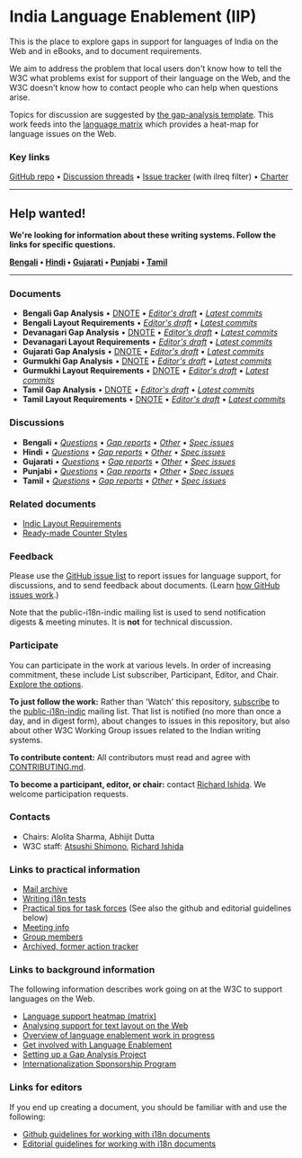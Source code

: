 # India Language Enablement (IIP)

This is the place to explore gaps in support for languages of India on the Web and in eBooks, and to document requirements.

We aim to address the problem that local users don't know how to tell the W3C what problems exist for support of their language on the Web, and the W3C doesn't know how to contact people who can help when questions arise.

Topics for discussion are suggested by [the gap-analysis template](https://www.w3.org/International/i18n-activity/templates/gap-analysis/gap-analysis_template.html). This work feeds into the [language matrix](https://www.w3.org/International/typography/gap-analysis/language-matrix.html) which provides a heat-map for language issues on the Web.


### Key links
[GitHub repo](https://github.com/w3c/iip) • [Discussion threads](https://github.com/w3c/iip/issues) • [Issue tracker](https://www.w3.org/International/i18n-activity/textlayout/?filter=ilreq) (with ilreq filter) • [Charter](https://www.w3.org/International/iip/charter/)

---

## Help wanted! ###
**We're looking for information about these writing systems. Follow the links for specific questions.**

**[Bengali](https://github.com/w3c/iip/issues?q=is%3Aissue+is%3Aopen+label%3Al%3Abn+label%3Aquestion) • [Hindi](https://github.com/w3c/iip/issues?q=is%3Aissue+is%3Aopen+label%3Al%3Ahi+label%3Aquestion) • [Gujarati](https://github.com/w3c/iip/issues?q=is%3Aissue+is%3Aopen+label%3Al%3Agu+label%3Aquestion) • [Punjabi](https://github.com/w3c/iip/issues?q=is%3Aissue+is%3Aopen+label%3Al%3Apa-guru+label%3Aquestion) • [Tamil](https://github.com/w3c/iip/issues?q=is%3Aissue+is%3Aopen+label%3Al%3Ata+label%3Aquestion)**

---

### Documents
- **Bengali Gap Analysis** • [DNOTE](https://www.w3.org/TR/beng-gap) • [*Editor's draft*](https://www.w3.org/International/ilreq/gap-analysis/beng-gap) • [*Latest commits*](https://github.com/w3c/iip/commits/gh-pages/gap-analysis/beng-gap.html)
- **Bengali Layout Requirements** • [*Editor's draft*](https://www.w3.org/International/ilreq/bengali/) • [*Latest commits*](https://github.com/w3c/iip/commits/gh-pages/bengali/index.html)
- **Devanagari Gap Analysis** • [DNOTE](https://www.w3.org/TR/deva-gap) • [*Editor's draft*](https://www.w3.org/International/ilreq/gap-analysis/deva-gap) • [*Latest commits*](https://github.com/w3c/iip/commits/gh-pages/gap-analysis/deva-gap.html)
- **Devanagari Layout Requirements** • [*Editor's draft*](https://www.w3.org/International/ilreq/devanagari/) • [*Latest commits*](https://github.com/w3c/iip/commits/gh-pages/devanagari/index.html)
- **Gujarati Gap Analysis** • [DNOTE](https://www.w3.org/TR/gujr-gap) • [*Editor's draft*](https://www.w3.org/International/ilreq/gap-analysis/gujr-gap) • [*Latest commits*](https://github.com/w3c/iip/commits/gh-pages/gap-analysis/gujr-gap.html)
- **Gurmukhi Gap Analysis** • [DNOTE](https://www.w3.org/TR/guru-gap) • [*Editor's draft*](https://www.w3.org/International/ilreq/gap-analysis/guru-gap) • [*Latest commits*](https://github.com/w3c/iip/commits/gh-pages/gap-analysis/guru-gap.html)
- **Gurmukhi Layout Requirements** • [DNOTE](https://www.w3.org/TR/guru-lreq) • [*Editor's draft*](https://www.w3.org/International/ilreq/gurmukhi/) • [*Latest commits*](https://github.com/w3c/iip/commits/gh-pages/gurmukhi/index.html)
- **Tamil Gap Analysis** • [DNOTE](https://www.w3.org/TR/taml-gap) • [*Editor's draft*](https://www.w3.org/International/ilreq/gap-analysis/taml-gap) • [*Latest commits*](https://github.com/w3c/iip/commits/gh-pages/gap-analysis/taml-gap.html)
- **Tamil Layout Requirements** • [DNOTE](https://www.w3.org/TR/ilreq-taml) • [*Editor's draft*](https://www.w3.org/International/ilreq/tamil/) • [*Latest commits*](https://github.com/w3c/iip/commits/gh-pages/tamil/index.html)

### Discussions
- **Bengali** • [*Questions*](https://github.com/w3c/iip/issues?q=is%3Aissue+is%3Aopen+label%3Al%3Abn+label%3Aquestion)
• [*Gap reports*](https://github.com/w3c/iip/labels/doc%3Abeng)
• [*Other*](https://github.com/w3c/iip/issues?q=is%3Aopen+label%3Al%3Abn+-label%3Aquestion) 
• [*Spec issues*](https://github.com/w3c/i18n-activity/issues?q=is%3Aopen+label%3Ailreq+label%3Aspec-type-issue)
- **Hindi** • [*Questions*](https://github.com/w3c/iip/issues?q=is%3Aissue+is%3Aopen+label%3Al%3Ahi+label%3Aquestion)
• [*Gap reports*](https://github.com/w3c/iip/labels/doc%3Adeva)
• [*Other*](https://github.com/w3c/iip/issues?q=is%3Aopen+label%3Al%3Ahi+-label%3Aquestion) 
• [*Spec issues*](https://github.com/w3c/i18n-activity/issues?q=is%3Aopen+label%3Ailreq+label%3Aspec-type-issue)
- **Gujarati** • [*Questions*](https://github.com/w3c/iip/issues?q=is%3Aissue+is%3Aopen+label%3Al%3Agu+label%3Aquestion)
• [*Gap reports*](https://github.com/w3c/iip/labels/doc%3Agujr)
• [*Other*](https://github.com/w3c/iip/issues?q=is%3Aopen+label%3Al%3Agu+-label%3Aquestion) 
• [*Spec issues*](https://github.com/w3c/i18n-activity/issues?q=is%3Aopen+label%3Ailreq+label%3Aspec-type-issue)
- **Punjabi** • [*Questions*](https://github.com/w3c/iip/issues?q=is%3Aissue+is%3Aopen+label%3Al%3Apa-guru+label%3Aquestion)
• [*Gap reports*](https://github.com/w3c/iip/labels/doc%3Aguru)
• [*Other*](https://github.com/w3c/iip/issues?q=is%3Aopen+label%3Al%3Apa-guru+-label%3Aquestion) 
• [*Spec issues*](https://github.com/w3c/i18n-activity/issues?q=is%3Aopen+label%3Ailreq+label%3Aspec-type-issue)
- **Tamil** • [*Questions*](https://github.com/w3c/iip/issues?q=is%3Aissue+is%3Aopen+label%3Al%3Ata+label%3Aquestion)
• [*Gap reports*](https://github.com/w3c/iip/labels/doc%3Ataml)
• [*Other*](https://github.com/w3c/iip/issues?q=is%3Aopen+label%3Al%3Ata+-label%3Aquestion) 
• [*Spec issues*](https://github.com/w3c/i18n-activity/issues?q=is%3Aopen+label%3Ailreq+label%3Aspec-type-issue)




### Related documents
- [Indic Layout Requirements](https://www.w3.org/TR/ilreq/)
- [Ready-made Counter Styles](https://www.w3.org/TR/predefined-counter-styles/)


### Feedback
Please use the [GitHub issue list](https://github.com/w3c/iip/issues) to report issues for language support, for discussions, and to send feedback about documents. (Learn [how GitHub issues work](https://www.w3.org/International/i18n-activity/guidelines/issues.html).)

Note that the public-i18n-indic mailing list is used to send notification digests & meeting minutes. It is **not** for technical discussion.


### Participate
You can participate in the work at various levels. In order of increasing commitment, these include List subscriber, Participant, Editor, and Chair. [Explore the options](https://www.w3.org/International/i18n-drafts/pages/languagedev_participation.html).

**To just follow the work:** Rather than 'Watch' this repository, [subscribe](mailto:public-i18n-indic-request@w3.org?subject=subscribe) to the [public-i18n-indic](https://lists.w3.org/Archives/Public/public-i18n-indic/) mailing list. That list is notified (no more than once a day, and in digest form), about changes to issues in this repository, but also about other W3C Working Group issues related to the Indian writing systems.

**To contribute content:** All contributors must read and agree with [CONTRIBUTING.md](CONTRIBUTING.md).

**To become a participant, editor, or chair:** contact [Richard Ishida](mailto:ishida@w3.org). We welcome participation requests.


### Contacts

- Chairs: Alolita Sharma, Abhijit Dutta
- W3C staff: [Atsushi Shimono](mailto:atsushi@w3.org), [Richard Ishida](mailto:ishida@w3.org)


### Links to practical information
- [Mail archive](https://lists.w3.org/Archives/Public/public-i18n-indic/)
- [Writing i18n tests](https://github.com/w3c/i18n-activity/wiki/Writing-i18n-tests)
- [Practical tips for task forces](https://www.w3.org/International/i18n-activity/guidelines/process.html) (See also the github and editorial guidelines below)
- [Meeting info](https://www.w3.org/2017/07/ilreq-meeting-info.html)
- [Group members](https://www.w3.org/2000/09/dbwg/details?group=104979&public=1) 
- [Archived, former action tracker](https://www.w3.org/International/groups/indic-layout/track/)


### Links to background information
The following information describes work going on at the W3C to support languages on the Web.
- [Language support heatmap (matrix)](https://www.w3.org/International/typography/gap-analysis/language-matrix.html)
- [Analysing support for text layout on the Web](https://www.w3.org/International/i18n-drafts/nav/languagedev)
- [Overview of language enablement work in progress](https://www.w3.org/International/i18n-drafts/nav/languagedev)
- [Get involved with Language Enablement](https://www.w3.org/International/i18n-drafts/pages/languagedev_participation)
- [Setting up a Gap Analysis Project](https://github.com/w3c/typography/wiki/Setting-up-a-Gap-Analysis-Project)
- [Internationalization Sponsorship Program](https://www.w3.org/International/sponsorship/)


### Links for editors
If you end up creating a document, you should be familiar with and use the following:

- [Github guidelines for working with i18n documents](https://www.w3.org/International/i18n-activity/guidelines/github)
- [Editorial guidelines for working with i18n documents](https://www.w3.org/International/i18n-activity/guidelines/editing)
